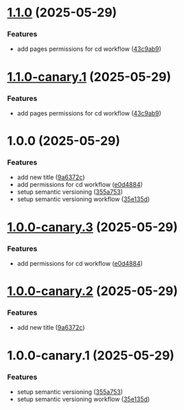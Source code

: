 # [1.1.0](https://github.com/rahibbutt/react-js/compare/v1.0.0...v1.1.0) (2025-05-29)


### Features

* add pages permissions for cd workflow ([43c9ab9](https://github.com/rahibbutt/react-js/commit/43c9ab921c4a0f2c2f082d6e2c93c47d56644422))

# [1.1.0-canary.1](https://github.com/rahibbutt/react-js/compare/v1.0.0...v1.1.0-canary.1) (2025-05-29)


### Features

* add pages permissions for cd workflow ([43c9ab9](https://github.com/rahibbutt/react-js/commit/43c9ab921c4a0f2c2f082d6e2c93c47d56644422))

# 1.0.0 (2025-05-29)


### Features

* add new title ([9a6372c](https://github.com/rahibbutt/react-js/commit/9a6372c495c0fd6ecb98563d466b13db1a6fe16e))
* add permissions for cd workflow ([e0d4884](https://github.com/rahibbutt/react-js/commit/e0d4884475008a3de1a6c183ec509ad2ee835161))
* setup semantic versioning ([355a753](https://github.com/rahibbutt/react-js/commit/355a753bac55239f998314284faa8308f624be1a))
* setup semantic versioning workflow ([35e135d](https://github.com/rahibbutt/react-js/commit/35e135da7524f1825650b182ce055e379135cb15))

# [1.0.0-canary.3](https://github.com/rahibbutt/react-js/compare/v1.0.0-canary.2...v1.0.0-canary.3) (2025-05-29)


### Features

* add permissions for cd workflow ([e0d4884](https://github.com/rahibbutt/react-js/commit/e0d4884475008a3de1a6c183ec509ad2ee835161))

# [1.0.0-canary.2](https://github.com/rahibbutt/react-js/compare/v1.0.0-canary.1...v1.0.0-canary.2) (2025-05-29)


### Features

* add new title ([9a6372c](https://github.com/rahibbutt/react-js/commit/9a6372c495c0fd6ecb98563d466b13db1a6fe16e))

# 1.0.0-canary.1 (2025-05-29)


### Features

* setup semantic versioning ([355a753](https://github.com/rahibbutt/react-js/commit/355a753bac55239f998314284faa8308f624be1a))
* setup semantic versioning workflow ([35e135d](https://github.com/rahibbutt/react-js/commit/35e135da7524f1825650b182ce055e379135cb15))
